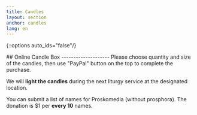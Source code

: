 ```yaml
---
title: Candles
layout: section
anchor: candles
lang: en
---
```

{::options auto_ids="false"/}

<div class="section-title center" markdown="1">
## Online Candle Box
--------------------
Please choose quantity and size of the candles, then use "PayPal" button on the top to complete
the purchase.

We will <b>light the candles</b> during the next liturgy service at the designated location.

You can submit a list of names for Proskomedia (without prosphora).
The donation is $1 per <b>every 10</b> names.
<div id="online-candle-box"></div>
<script>
{% include inventory.js %}
new app.CandleBox({
  target: document.querySelector('#online-candle-box'),
  props: {
    lang: 'en',
    locations, candles, paypalClientId, brandName, thankYouMessage
  }
});
</script>
</div>


